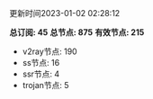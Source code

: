 更新时间2023-01-02 02:28:12

**总订阅: 45**
**总节点: 875**
**有效节点: 215**
- v2ray节点: 190
- ss节点: 16
- ssr节点: 4
- trojan节点: 5
